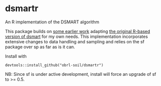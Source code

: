 # dsmartr
An R implementation of the DSMART algorithm

This package builds on [some earlier work](https://github.com/obrl-soil/disaggregation) adapting 
[the original R-based version of dsmart](https://bitbucket.org/brendo1001/dsmart) 
for my own needs. This implementation incorporates extensive changes to data handling and sampling and relies on the sf package over sp as
far as is it can. 

Install with  

    devtools::install_github("obrl-soil/dsmartr")

NB: Since sf is under active development, install will force an upgrade of sf to >= 0.5.
